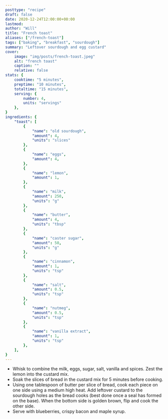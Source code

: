 ```yaml
---
posttype: "recipe"
draft: false
date: 2020-12-24T12:00:00+00:00
lastmod: 
author: "Will"
title: "French toast"
aliases: ["/french-toast"]
tags: ["baking", "breakfast", "sourdough"]
summary: "Leftover sourdough and egg custard"
cover:
    image: "img/posts/french-toast.jpeg"
    alt: "french toast"
    caption: ""
    relative: false
stats: {
    cooktime: "5 minutes",
    preptime: "10 minutes",
    totaltime: "15 minutes",
    serving: {
        number: 4,
        units: "servings"
    },
}
ingredients: {
    "toast": [
        {
            "name": "old sourdough", 
            "amount": 4, 
            "units": "slices"
        },
        {
            "name": "eggs",
            "amount": 4, 
        },
        {
            "name": "lemon",
            "amount": 1, 
        },
        {
            "name": "milk",
            "amount": 250, 
            "units": "g"
        },
        {
            "name": "butter",
            "amount": 4, 
            "units": "tbsp"
        },
        {
            "name": "caster sugar",
            "amount": 50, 
            "units": "g"
        },
        {
            "name": "cinnamon",
            "amount": 1, 
            "units": "tsp"
        },
        {
            "name": "salt",
            "amount": 0.5, 
            "units": "tsp"
        },
        {
            "name": "nutmeg",
            "amount": 0.5, 
            "units": "tsp"
        },
        {
            "name": "vanilla extract",
            "amount": 1, 
            "units": "tsp"
        },
    ],
}
---
```


* Whisk to combine the milk, eggs, sugar, salt, vanilla and spices. Zest the lemon into the custard mix.
* Soak the slices of bread in the custard mix for 5 minutes before cooking.
* Using one tablespoon of butter per slice of bread, cook each piece on one side using a medium high heat. Add leftover custard to the sourdough holes as the bread cooks (best done once a seal has formed on the base). When the bottom side is golden brown, flip and cook the other side.
* Serve with blueberries, crispy bacon and maple syrup.